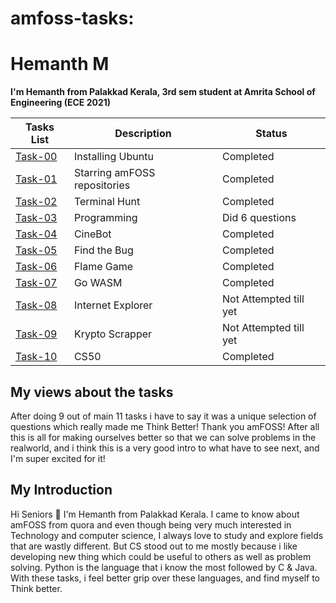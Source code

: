 # amfoss-tasks:
# Hemanth M
**I'm Hemanth from Palakkad Kerala, 3rd sem student at Amrita School of Engineering (ECE 2021)**

**Tasks List**|**Description**|**Status**
--------------|---------------|---------------
[Task-00](https://github.com/Be-impactful/amfoss-tasks/tree/main/task-00)|Installing Ubuntu|Completed
[Task-01](https://github.com/Be-impactful/amfoss-tasks/tree/main/task-01)|Starring amFOSS repositories|Completed
[Task-02](https://github.com/Be-impactful/amfoss-tasks/tree/main/task-02)|Terminal Hunt|Completed
[Task-03](https://github.com/Be-impactful/amfoss-tasks/tree/main/task-03)|Programming|Did 6 questions
[Task-04](https://github.com/Be-impactful/amfoss-tasks/tree/main/task-04)|CineBot|Completed
[Task-05](https://github.com/Be-impactful/amfoss-tasks/tree/main/task-05)|Find the Bug|Completed
[Task-06](https://github.com/Be-impactful/amfoss-tasks/tree/main/task-06)|Flame Game|Completed
[Task-07](https://github.com/Be-impactful/amfoss-tasks/tree/main/task-07)|Go WASM|Completed
[Task-08](https://github.com/Be-impactful/amfoss-tasks/tree/main/task-08)|Internet Explorer|Not Attempted till yet
[Task-09](https://github.com/Be-impactful/amfoss-tasks/tree/main/task-09)|Krypto Scrapper|Not Attempted till yet
[Task-10](https://github.com/Be-impactful/amfoss-tasks/tree/main/task-10)|CS50|Completed

## My views about the tasks
After doing 9 out of main 11 tasks i have to say it was a unique selection of questions which really made me Think Better! Thank you amFOSS!
After all this is all for making ourselves better so that we can solve problems in the realworld, and i think this is a very good intro to what have to see next, and I'm super excited for it!
## My Introduction
Hi Seniors 🙏 I'm Hemanth from Palakkad Kerala. I came to know about amFOSS from quora and even though being very much interested in Technology
and computer science, I always love to study and explore fields that are wastly different. But CS stood out to me mostly because i like developing new thing which could be useful to others as well as problem solving. Python is the language that i know the most followed by C & Java. With these tasks, i feel better grip over these languages, and find myself to Think better.
